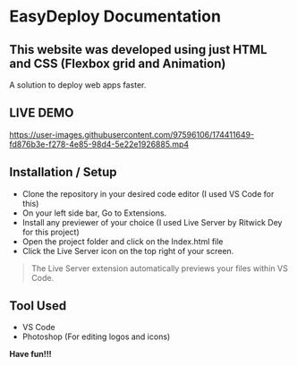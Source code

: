 # EasyDeploy Documentation
## This website was developed using just HTML and CSS (Flexbox grid and Animation)

A solution to deploy web apps faster.

## LIVE DEMO


https://user-images.githubusercontent.com/97596106/174411649-fd876b3e-f278-4e85-98d4-5e22e1926885.mp4



## Installation / Setup

- Clone the repository in your desired code editor (I used VS Code for this)
- On your left side bar, Go to Extensions. 
- Install any previewer of your choice (I used Live Server by Ritwick Dey for this project)
- Open the project folder and click on the Index.html file
- Click the Live Server icon on the top right of your screen.


> The Live Server extension automatically previews your files within VS Code.

## Tool Used
- VS Code
- Photoshop (For editing logos and icons)


**Have fun!!!**

